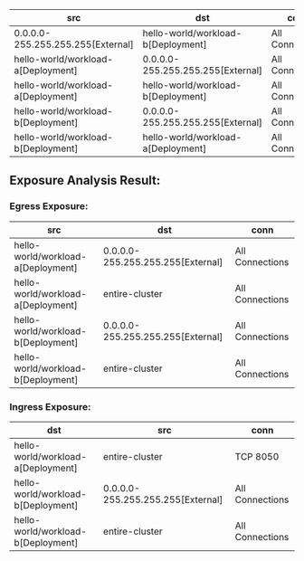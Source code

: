 | src | dst | conn |
|-----|-----|------|
| 0.0.0.0-255.255.255.255[External] | hello-world/workload-b[Deployment] | All Connections |
| hello-world/workload-a[Deployment] | 0.0.0.0-255.255.255.255[External] | All Connections |
| hello-world/workload-a[Deployment] | hello-world/workload-b[Deployment] | All Connections |
| hello-world/workload-b[Deployment] | 0.0.0.0-255.255.255.255[External] | All Connections |
| hello-world/workload-b[Deployment] | hello-world/workload-a[Deployment] | All Connections |
## Exposure Analysis Result:
### Egress Exposure:
| src | dst | conn |
|-----|-----|------|
| hello-world/workload-a[Deployment] | 0.0.0.0-255.255.255.255[External] | All Connections |
| hello-world/workload-a[Deployment] | entire-cluster | All Connections |
| hello-world/workload-b[Deployment] | 0.0.0.0-255.255.255.255[External] | All Connections |
| hello-world/workload-b[Deployment] | entire-cluster | All Connections |

### Ingress Exposure:
| dst | src | conn |
|-----|-----|------|
| hello-world/workload-a[Deployment] | entire-cluster | TCP 8050 |
| hello-world/workload-b[Deployment] | 0.0.0.0-255.255.255.255[External] | All Connections |
| hello-world/workload-b[Deployment] | entire-cluster | All Connections |
